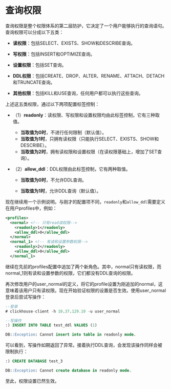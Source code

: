 # 查询权限

查询权限是整个权限体系的第二层防护，它决定了一个用户能够执行的查询语句。查询权限可以分成以下五类：

- **读权限**：包括SELECT、EXISTS、SHOW和DESCRIBE查询。

- **写权限**：包括INSERT和OPTIMIZE查询。

- **设置权限**：包括SET查询。

- **DDL权限**：包括CREATE、DROP、ALTER、RENAME、ATTACH、DETACH和TRUNCATE查询。

- **其他权限**：包括KILL和USE查询，任何用户都可以执行这些查询。

上述这五类权限，通过以下两项配置标签控制：

- （1）**readonly**：读权限、写权限和设置权限均由此标签控制，它有三种取值。

  - **当取值为0时**，不进行任何限制（默认值）。
  - **当取值为1时**，只拥有读权限（只能执行SELECT、EXISTS、SHOW和DESCRIBE）。
  - **当取值为2时**，拥有读权限和设置权限（在读权限基础上，增加了SET查询）。

- （2）**allow_ddl**：DDL权限由此标签控制，它有两种取值。

  - **当取值为0时**，不允许DDL查询。

  - **当取值为1时**，允许DDL查询（默认值）。

现在继续用一个示例说明。与刚才的配置项不同，`readonly`和`allow_ddl`需要定义在用户profiles中，例如：

```xml
<profiles>        
  <normal> <!-- 只有read读权限-->
    <readonly>1</readonly>
    <allow_ddl>0</allow_ddl>
  </normal>
  <normal_1> <!-- 有读和设置参数权限-->
    <readonly>2</readonly>
    <allow_ddl>0</allow_ddl>
  </normal_1>
```

继续在先前的profiles配置中追加了两个新角色。其中，normal只有读权限，而normal_1则有读和设置参数的权限，它们都没有DDL查询的权限。

再次修改用户的user_normal的定义，将它的profile设置为刚追加的normal，这意味着该用户只有读权限。现在开始验证权限的设置是否生效。使用user_normal登录后尝试写操作：

```sql
--登录
# clickhouse-client -h 10.37.129.10 -u user_normal

--写操作
:) INSERT INTO TABLE test_ddl VALUES (1)

DB::Exception: Cannot insert into table in readonly mode.
```

可以看到，写操作如期返回了异常。接着执行DDL查询，会发现该操作同样会被限制执行：

```sql
:) CREATE DATABASE test_3

DB::Exception: Cannot create database in readonly mode.
```

至此，权限设置已然生效。
